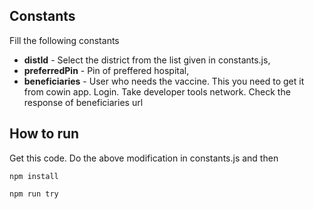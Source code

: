 ## Constants
Fill the following constants
- **distId** - Select the district from the list given in constants.js,
- **preferredPin** - Pin of preffered hospital,
- **beneficiaries** - User who needs the vaccine. This you need to get it from cowin app. Login. Take developer tools network. Check the response of beneficiaries url 

## How to run

Get this code.  Do the above modification in constants.js and then

`npm install`

`npm run try`


